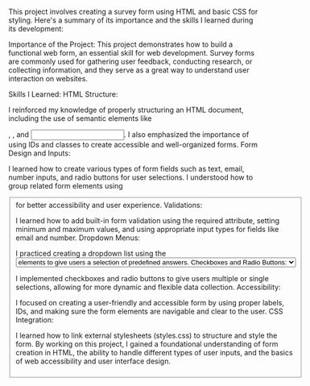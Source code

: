 This project involves creating a survey form using HTML and basic CSS for styling. Here's a summary of its importance and the skills I learned during its development:

Importance of the Project:
This project demonstrates how to build a functional web form, an essential skill for web development. Survey forms are commonly used for gathering user feedback, conducting research, or collecting information, and they serve as a great way to understand user interaction on websites.

Skills I Learned:
HTML Structure:

I reinforced my knowledge of properly structuring an HTML document, including the use of semantic elements like <form>, <label>, and <input>.
I also emphasized the importance of using IDs and classes to create accessible and well-organized forms.
Form Design and Inputs:

I learned how to create various types of form fields such as text, email, number inputs, and radio buttons for user selections.
I understood how to group related form elements using <fieldset> for better accessibility and user experience.
Validations:

I learned how to add built-in form validation using the required attribute, setting minimum and maximum values, and using appropriate input types for fields like email and number.
Dropdown Menus:

I practiced creating a dropdown list using the <select> and <option> elements to give users a selection of predefined answers.
Checkboxes and Radio Buttons:

I implemented checkboxes and radio buttons to give users multiple or single selections, allowing for more dynamic and flexible data collection.
Accessibility:

I focused on creating a user-friendly and accessible form by using proper labels, IDs, and making sure the form elements are navigable and clear to the user.
CSS Integration:

I learned how to link external stylesheets (styles.css) to structure and style the form.
By working on this project, I gained a foundational understanding of form creation in HTML, the ability to handle different types of user inputs, and the basics of web accessibility and user interface design.
